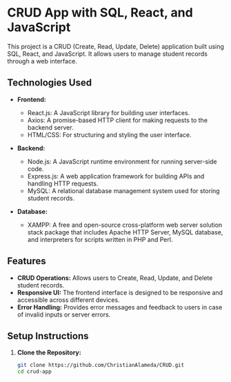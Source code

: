 # CRUD App with SQL, React, and JavaScript

This project is a CRUD (Create, Read, Update, Delete) application built using SQL, React, and JavaScript. It allows users to manage student records through a web interface.

## Technologies Used

- **Frontend:**
  - React.js: A JavaScript library for building user interfaces.
  - Axios: A promise-based HTTP client for making requests to the backend server.
  - HTML/CSS: For structuring and styling the user interface.

- **Backend:**
  - Node.js: A JavaScript runtime environment for running server-side code.
  - Express.js: A web application framework for building APIs and handling HTTP requests.
  - MySQL: A relational database management system used for storing student records.

- **Database:**
  - XAMPP: A free and open-source cross-platform web server solution stack package that includes Apache HTTP Server, MySQL database, and interpreters for scripts written in PHP and Perl.

## Features

- **CRUD Operations:** Allows users to Create, Read, Update, and Delete student records.
- **Responsive UI:** The frontend interface is designed to be responsive and accessible across different devices.
- **Error Handling:** Provides error messages and feedback to users in case of invalid inputs or server errors.

## Setup Instructions

1. **Clone the Repository:**
   ```bash
   git clone https://github.com/ChristianAlameda/CRUD.git
   cd crud-app
   
